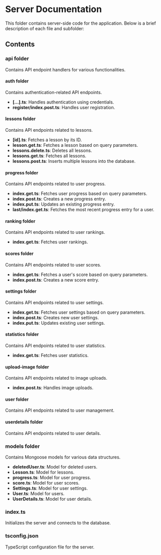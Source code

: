 # Server Documentation

This folder contains server-side code for the application. Below is a brief description of each file and subfolder:

## Contents

### api folder
Contains API endpoint handlers for various functionalities.

#### auth folder
Contains authentication-related API endpoints.

- **[...].ts**: Handles authentication using credentials.
- **register/index.post.ts**: Handles user registration.

#### lessons folder
Contains API endpoints related to lessons.

- **[id].ts**: Fetches a lesson by its ID.
- **lesson.get.ts**: Fetches a lesson based on query parameters.
- **lessons.delete.ts**: Deletes all lessons.
- **lessons.get.ts**: Fetches all lessons.
- **lessons.post.ts**: Inserts multiple lessons into the database.

#### progress folder
Contains API endpoints related to user progress.

- **index.get.ts**: Fetches user progress based on query parameters.
- **index.post.ts**: Creates a new progress entry.
- **index.put.ts**: Updates an existing progress entry.
- **last/index.get.ts**: Fetches the most recent progress entry for a user.

#### ranking folder
Contains API endpoints related to user rankings.

- **index.get.ts**: Fetches user rankings.

#### scores folder
Contains API endpoints related to user scores.

- **index.get.ts**: Fetches a user's score based on query parameters.
- **index.post.ts**: Creates a new score entry.

#### settings folder
Contains API endpoints related to user settings.

- **index.get.ts**: Fetches user settings based on query parameters.
- **index.post.ts**: Creates new user settings.
- **index.put.ts**: Updates existing user settings.

#### statistics folder
Contains API endpoints related to user statistics.

- **index.get.ts**: Fetches user statistics.

#### upload-image folder
Contains API endpoints related to image uploads.

- **index.post.ts**: Handles image uploads.

#### user folder
Contains API endpoints related to user management.

#### userdetails folder
Contains API endpoints related to user details.

### models folder
Contains Mongoose models for various data structures.

- **deletedUser.ts**: Model for deleted users.
- **Lesson.ts**: Model for lessons.
- **progress.ts**: Model for user progress.
- **score.ts**: Model for user scores.
- **Settings.ts**: Model for user settings.
- **User.ts**: Model for users.
- **UserDetails.ts**: Model for user details.

### index.ts
Initializes the server and connects to the database.

### tsconfig.json
TypeScript configuration file for the server.